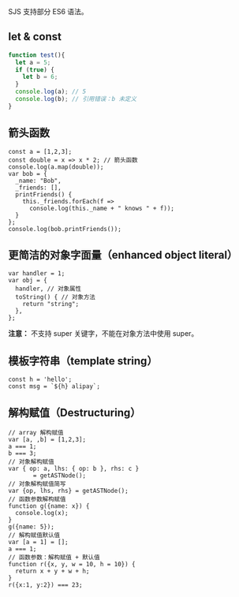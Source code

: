 SJS 支持部分 ES6 语法。

## let & const
```javascript
function test(){
  let a = 5;
  if (true) {
    let b = 6;
  }
  console.log(a); // 5
  console.log(b); // 引用错误：b 未定义
}
```

## 箭头函数
```
const a = [1,2,3];
const double = x => x * 2; // 箭头函数
console.log(a.map(double));
var bob = {
  _name: "Bob",
  _friends: [],
  printFriends() {
    this._friends.forEach(f =>
      console.log(this._name + " knows " + f));
  }
};
console.log(bob.printFriends());
```

##  更简洁的对象字面量（enhanced object literal）
```
var handler = 1;
var obj = {
  handler, // 对象属性
  toString() { // 对象方法
	return "string";
  },
};
```
**注意：** 不支持 super 关键字，不能在对象方法中使用 super。

## 模板字符串（template string）
```
const h = 'hello';
const msg = `${h} alipay`;
```

## 解构赋值（Destructuring）
```
// array 解构赋值
var [a, ,b] = [1,2,3];
a === 1;
b === 3;
// 对象解构赋值
var { op: a, lhs: { op: b }, rhs: c }
       = getASTNode();
// 对象解构赋值简写
var {op, lhs, rhs} = getASTNode();
// 函数参数解构赋值
function g({name: x}) {
  console.log(x);
}
g({name: 5});
// 解构赋值默认值
var [a = 1] = [];
a === 1;
// 函数参数：解构赋值 + 默认值
function r({x, y, w = 10, h = 10}) {
  return x + y + w + h;
}
r({x:1, y:2}) === 23;
```
